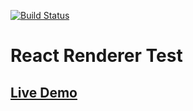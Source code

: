 [![Build Status](https://travis-ci.org/dakom/react-renderer-test.svg?branch=master)](https://travis-ci.org/dakom/react-renderer-test)

# React Renderer Test

## [Live Demo](https://dakom.github.io/react-renderer-test)

